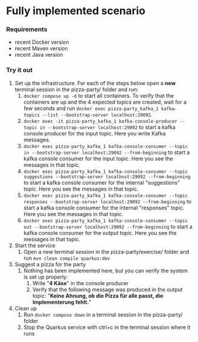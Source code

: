 # Fully implemented scenario

### Requirements
- recent Docker version
- recent Maven version
- recent Java version

### Try it out
1. Set up the infrastructure. For each of the steps below open a **new** terminal session in the pizza-party/ folder and run: 
   1. `docker compose up -d` to start all containers. To verify that the containers are up and the 4 expected topics are created, wait for a few seconds and run `docker exec pizza-party_kafka_1 kafka-topics --list --bootstrap-server localhost:29092`.
   2. `docker exec -it pizza-party_kafka_1 kafka-console-producer --topic in --bootstrap-server localhost:29092` to start a kafka console producer for the input topic. Here you write Kafka messages.
   3. `docker exec pizza-party_kafka_1 kafka-console-consumer --topic in --bootstrap-server localhost:29092 --from-beginning` to start a kafka console consumer for the input topic. Here you see the messages in that topic.
   4. `docker exec pizza-party_kafka_1 kafka-console-consumer --topic suggestions --bootstrap-server localhost:29092 --from-beginning` to start a kafka console consumer for the internal "suggestions" topic. Here you see the messages in that topic.
   5. `docker exec pizza-party_kafka_1 kafka-console-consumer --topic responses --bootstrap-server localhost:29092 --from-beginning` to start a kafka console consumer for the internal "responses" topic. Here you see the messages in that topic.
   6. `docker exec pizza-party_kafka_1 kafka-console-consumer --topic out --bootstrap-server localhost:29092 --from-beginning` to start a kafka console consumer for the output topic. Here you see the messages in that topic.
2. Start the service
   1. Open a new terminal session in the pizza-party/exercise/ folder and run `mvn clean compile quarkus:dev`
3. Suggest a pizza for the party
   1. Nothing has been implemented here, but you can verify the system is set up properly:
      1. Write "**4 Käse**" in the console producer
      2. Verify that the following message was produced in the output topic: "**Keine Ahnung, ob die Pizza für alle passt, die Implementerung fehlt.**"
4. Clean up
   1. Run `docker compose down` in a terminal session in the pizza-party/ folder
   2. Stop the Quarkus service with ctrl+c in the terminal session where it runs